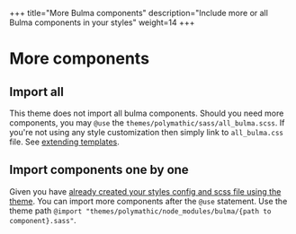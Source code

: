 +++
title="More Bulma components"
description="Include more or all Bulma components in your styles"
weight=14
+++

# More components

## Import all

This theme does not import all bulma components. Should you need more components, you may `@use` the `themes/polymathic/sass/all_bulma.scss`. If you're not using any style customization then simply link to `all_bulma.css` file. See [extending templates](./stles/#extending-templates).

## Import components one by one

Given you have [already created your styles config and scss file using the theme](./styles.md/#use-theme-styles-with-config). You can import more components after the `@use` statement. Use the theme path `@import "themes/polymathic/node_modules/bulma/{path to component}.sass"`.